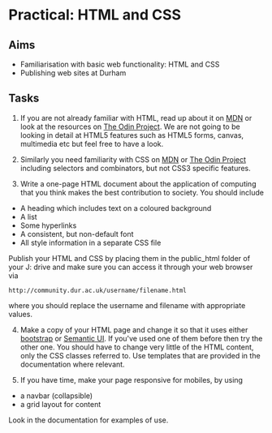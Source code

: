 # Practical: HTML and CSS

## Aims

* Familiarisation with basic web functionality: HTML and CSS
* Publishing web sites at Durham

## Tasks

1. If you are not already familiar with HTML, read up about it on [MDN](https://developer.mozilla.org/en-US/docs/Web/HTML) or look at the resources on [The Odin Project](https://www.theodinproject.com/courses/web-development-101/lessons/html-and-css-basics). We are not going to be looking in detail at HTML5 features such as HTML5 forms, canvas, multimedia etc but feel free to have a look.

2.  Similarly you need familiarity with CSS on [MDN](https://developer.mozilla.org/en-US/docs/Web/CSS) or [The Odin Project](https://www.theodinproject.com/courses/web-development-101/lessons/html-and-css-basics) including selectors and combinators, but not CSS3 specific features.


3. Write a one-page HTML document about the application of computing that you think makes the best contribution to society. You should include

  * A heading which includes text on a coloured background
  * A list
  * Some hyperlinks
  * A consistent, but non-default font
  * All style information in a separate CSS file

  Publish your HTML and CSS by placing them in the public_html folder of your J: drive and make sure you can access it through your web browser via
```
http://community.dur.ac.uk/username/filename.html
```
where you should replace the username and filename with appropriate values.

4. Make a copy of your HTML page and change it so that it uses either [bootstrap](http://getbootstrap.com/) or [Semantic UI](https://semantic-ui.com/). If you've used one of them before then try the other one. You should have to change very little of the HTML content, only the CSS classes referred to. Use templates that are provided in the documentation where relevant.

5. If you have time, make your page responsive for mobiles, by using 

 * a navbar (collapsible)
 * a grid layout for content

 Look in the documentation for examples of use.